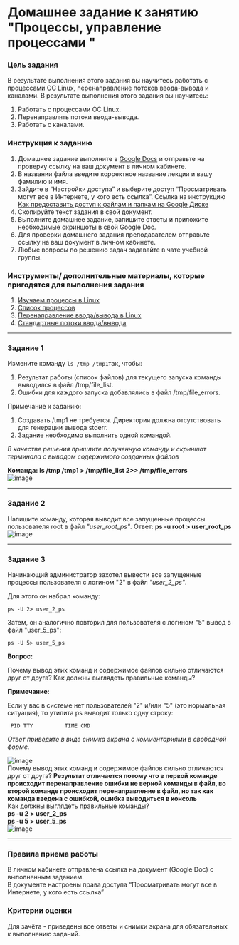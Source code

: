 # Домашнее задание к занятию "Процессы, управление процессами "

### Цель задания
В результате выполнения этого задания вы научитесь работать с процессами ОС Linux, перенаправление потоков ввода-вывода и каналами.
В результате выполнения этого задания вы научитесь:
1. Работать с процессами ОС Linux.
2. Перенаправлять потоки ввода-вывода.
3. Работать с каналами.


### Инструкция к заданию

1. Домашнее задание выполните в [Google Docs](https://docs.google.com/) и отправьте на проверку ссылку на ваш документ в личном кабинете.
2. В названии файла введите корректное название лекции и вашу фамилию и имя.
3. Зайдите в “Настройки доступа” и выберите доступ “Просматривать могут все в Интернете, у кого есть ссылка”.
   Ссылка на инструкцию [Как предоставить доступ к файлам и папкам на Google Диске](https://support.google.com/docs/answer/2494822?hl=ru&co=GENIE.Platform%3DDesktop)
4. Скопируйте текст задания в свой документ.
5. Выполните домашнее задание, запишите ответы и приложите необходимые скриншоты в свой Google Doc.
6. Для проверки домашнего задания преподавателем отправьте ссылку на ваш документ в личном кабинете.
7. Любые вопросы по решению задач задавайте в чате учебной группы.

### Инструменты/ дополнительные материалы, которые пригодятся для выполнения задания

1. [Изучаем процессы в Linux](https://habr.com/ru/post/423049/)
2. [Список процессов](https://losst.pro/spisok-protsessov-linux)
3. [Перенаправление ввода/вывода в Linux](https://selectel.ru/blog/tutorials/linux-redirection/)
4. [Стандартные потоки ввода/вывода](http://xgu.ru/wiki/%D0%A1%D1%82%D0%B0%D0%BD%D0%B4%D0%B0%D1%80%D1%82%D0%BD%D1%8B%D0%B5_%D0%BF%D0%BE%D1%82%D0%BE%D0%BA%D0%B8_%D0%B2%D0%B2%D0%BE%D0%B4%D0%B0/%D0%B2%D1%8B%D0%B2%D0%BE%D0%B4%D0%B0)



------



### Задание 1

Измените команду ```ls /tmp /tmp1```так, чтобы:

1. Результат работы (список файлов) для текущего запуска команды выводился в файл /tmp/file_list.
2. Ошибки для каждого запуска добавлялись в файл /tmp/file_errors.

Примечание к заданию:
1. Создавать /tmp1 не требуется. Директория должна отсутствовать для генерации вывода stderr.
2. Задание необходимо выполнить одной командой.

*В качестве решения пришлите полученную команду и скриншот терминала с выводом содержимого созданных файлов*

**Команда: ls /tmp /tmp1 > /tmp/file_list 2>> /tmp/file_errors**  
![image](https://github.com/user-attachments/assets/92752523-d452-4321-ac72-2f8241c118a7)  


------


### Задание 2

Напишите команду, которая выводит все запущенные процессы пользователя root в файл *"user_root_ps"*.
Ответ: **ps -u root > user_root_ps**  
![image](https://github.com/user-attachments/assets/79439f28-332a-4d85-90ff-902112eee6a6)  


------


### Задание 3

Начинающий администратор захотел вывести все запущенные процессы пользователя с логином "2" в файл *"user_2_ps"*.

Для этого он набрал команду:

```
ps -U 2> user_2_ps
```

Затем, он аналогично повторил для пользователя с логином "5" вывод в файл "user_5_ps":

```
ps -U 5> user_5_ps
```

**Вопрос:**

Почему вывод этих команд и содержимое файлов сильно отличаются друг от друга?  Как должны выглядеть правильные команды?

**Примечание:**

Если у вас в системе нет пользователей "2" и/или "5" (это нормальная ситуация), то утилита ps выводит только одну строку:

```
 PID TTY          TIME CMD     
```

*Ответ приведите в виде снимка экрана с комментариями в свободной форме.*  

![image](https://github.com/user-attachments/assets/ff30cca6-6827-4b2b-9cfb-6d9ef912ae90)  
Почему вывод этих команд и содержимое файлов сильно отличаются друг от друга? **Результат  отличается потому что в первой команде происходит перенаправление ошибки не верной команды в файл, во второй команде происходит перенаправление в файл, но так как команда введена с ошибкой, ошибка выводиться в консоль**  
Как должны выглядеть правильные команды?  
**ps -u 2 > user_2_ps**  
**ps -u 5 > user_5_ps**  
![image](https://github.com/user-attachments/assets/0a7e6cb6-5dc4-4835-aee8-967777aa1ef5)  

------


### Правила приема работы

В личном кабинете отправлена ссылка на документ (Google Doc) с выполненным заданием.  
В документе настроены права доступа “Просматривать могут все в Интернете, у кого есть ссылка”


### Критерии оценки

Для зачёта - приведены все ответы и снимки экрана для обязательных к выполнению заданий.
